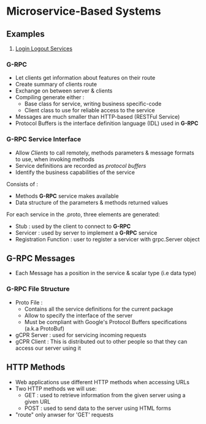 # Microservice-Based Systems

## Examples
1. [Login Logout Services](https://github.com/Fayssal404/Microservices/tree/master/login-logout)


### G-RPC
- Let clients get information about features on their route
- Create summary of clients route
- Exchange on between server & clients
- Compiling generate either :
	- Base class for service, writing business specific-code
	- Client class to use for reliable access to the service
- Messages are much smaller than HTTP-based (RESTFul Service)
- Protocol Buffers is the interface definition language (IDL) used in __G-RPC__

<!---
[//]:(generating server skeleton & client stub)
[//]:(implementing a service business logic)
[//]:(running grpc server with the implemented service)
[//]:(invoking the service through the GRPC client Application)
--->

### G-RPC Service Interface
- Allow *Clients* to call remotely, methods parameters & message formats to use, when invoking methods
- Service definitions are recorded as *protocol buffers*
- Identify the business capabilities of the service

Consists of :
- Methods __G-RPC__ service makes available
- Data structure of the parameters & methods returned values

For each service in the .proto, three elements are generated:
- Stub : used by the client to connect to __G-RPC__
- Servicer : used by server to implement a __G-RPC__ service
- Registration Function : user to register a servicer with grpc.Server object 

## G-RPC Messages
- Each Message has a position in the service & scalar type (i.e data type)

### G-RPC File Structure
- Proto File : 
	- Contains all the service definitions for the current package
	- Allow to specify the interface of the server
	- Must be compliant with Google's Protocol Buffers specifications (a.k.a ProtoBuf)
- gCPR Server : used for servicing incoming requests
- gCPR Client : This is distributed out to other people so that they can access our server using it


## HTTP Methods
- Web applications use different HTTP methods when accessing URLs
- Two HTTP methods we will use:
	- GET : used to retrieve information from the given server using a given URL
	- POST : used to send data to the server using HTML forms
- "route" only anwser for 'GET' requests

